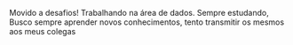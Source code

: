 Movido a desafios! Trabalhando na área de dados. Sempre estudando, Busco sempre aprender novos conhecimentos, tento transmitir os mesmos aos meus colegas
